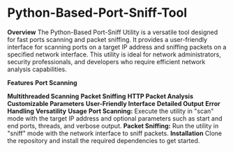 # Python-Based-Port-Sniff-Tool

**Overview**
The Python-Based Port-Sniff Utility is a versatile tool designed for fast ports scanning and packet sniffing. It provides a user-friendly interface for scanning ports on a target IP address and sniffing packets on a specified network interface. This utility is ideal for network administrators, security professionals, and developers who require efficient network analysis capabilities.

**Features**
**Port Scanning** 

**Multithreaded Scanning**
**Packet Sniffing**
**HTTP Packet Analysis** 
**Customizable Parameters** 
**User-Friendly Interface**
**Detailed Output**
**Error Handling** 
**Versatility** 
**Usage**
**Port Scanning:** Execute the utility in "scan" mode with the target IP address and optional parameters such as start and end ports, threads, and verbose output.
**Packet Sniffing:** Run the utility in "sniff" mode with the network interface to sniff packets.
**Installation**
Clone the repository and install the required dependencies to get started.



